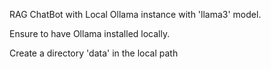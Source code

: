 RAG ChatBot with Local Ollama instance with 'llama3' model.

Ensure to have Ollama installed locally. 


Create a directory 'data' in the local path
